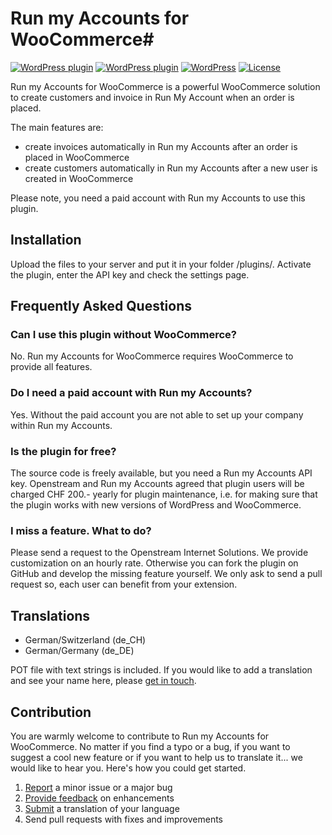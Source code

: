 # Run my Accounts for WooCommerce#
[![WordPress plugin](https://img.shields.io/wordpress/plugin/dt/run-my-accounts-for-woocommerce.svg?style=flat)](https://wordpress.org/plugins/run-my-accounts-for-woocommerce/) [![WordPress plugin](https://img.shields.io/wordpress/plugin/v/run-my-accounts-for-woocommerce.svg?style=flat)](https://wordpress.org/plugins/run-my-accounts-for-woocommerce/) [![WordPress](https://img.shields.io/wordpress/v/run-my-accounts-for-woocommerce.svg?style=flat)]() [![License](https://img.shields.io/badge/license-GPL%203.0%2B-lightgrey.svg?style=flat-square)](https://github.com/openstream/woocommerce-runmyaccounts/blob/master/LICENSE)

Run my Accounts for WooCommerce is a powerful WooCommerce solution to create customers and invoice in Run My Account when an order is placed.

The main features are:

* create invoices automatically in Run my Accounts after an order is placed in WooCommerce
* create customers automatically in Run my Accounts after a new user is created in WooCommerce

Please note, you need a paid account with Run my Accounts to use this plugin.

## Installation
Upload the files to your server and put it in your folder /plugins/.
Activate the plugin, enter the API key and check the settings page.

## Frequently Asked Questions

### Can I use this plugin without WooCommerce?

No. Run my Accounts for WooCommerce requires WooCommerce to provide all features.

### Do I need a paid account with Run my Accounts?

Yes. Without the paid account you are not able to set up your company within Run my Accounts.

### Is the plugin for free?

The source code is freely available, but you need a Run my Accounts API key. Openstream and Run my Accounts agreed that plugin users will be charged CHF 200.- yearly for plugin maintenance, i.e. for making sure that the plugin works with new versions of WordPress and WooCommerce.

### I miss a feature. What to do?

Please send a request to the Openstream Internet Solutions. We provide customization on an hourly rate. Otherwise you can fork the plugin on GitHub and develop the missing feature yourself. We only ask to send a pull request so, each user can benefit from your extension.

## Translations

* German/Switzerland (de_CH)
* German/Germany (de_DE)

POT file with text strings is included. If you would like to add a translation and see your name here, please [get in touch](mailto:info@openstream.ch).

## Contribution

You are warmly welcome to contribute to Run my Accounts for WooCommerce. No matter if you find a typo or a bug, if you want to suggest a cool new feature or if you want to help us to translate it... we would like to hear you. Here's how you could get started.

1. [Report](https://github.com/openstream/woocommerce-runmyaccounts/issues) a minor issue or a major bug
2. [Provide feedback](https://github.com/openstream/woocommerce-runmyaccounts/issues?direction=desc&labels=Enhancement&page=1&sort=created&state=open) on enhancements
3. [Submit](mailto:info@openstream.ch) a translation of your language
4. Send pull requests with fixes and improvements